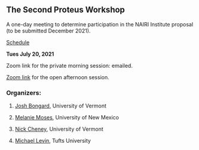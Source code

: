 ## **The Second Proteus Workshop**

A one-day meeting to determine participation in the NAIRI Institute proposal (to be submitted December 2021).

[Schedule](https://docs.google.com/spreadsheets/d/1VbLE8HFshhSLdU6kQ0aLJ0PaxhAZZlDmSNvWv1gp5xg/edit?usp=sharing)

**Tues July 20, 2021**

Zoom link for the private morning session: emailed.

[Zoom link](https://docs.google.com/spreadsheets/d/1VbLE8HFshhSLdU6kQ0aLJ0PaxhAZZlDmSNvWv1gp5xg/edit#gid=0&range=F22) for the open afternoon session.

### Organizers: 

1. [Josh Bongard](https://www.meclab.org/), University of Vermont

1. [Melanie Moses](https://moseslab.cs.unm.edu/), University of New Mexico
            
1. [Nick Cheney](https://www.ncheney.com/), University of Vermont

1. [Michael Levin](https://ase.tufts.edu/biology/labs/levin/), Tufts University
